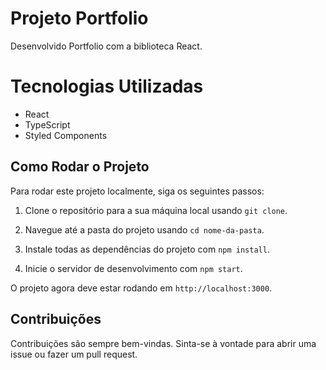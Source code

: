# Projeto Portfolio
Desenvolvido Portfolio com a biblioteca React.

# Tecnologias Utilizadas
- React
- TypeScript
- Styled Components

## Como Rodar o Projeto
Para rodar este projeto localmente, siga os seguintes passos:
1. Clone o repositório para a sua máquina local usando `git clone`.

2. Navegue até a pasta do projeto usando `cd nome-da-pasta`.

3. Instale todas as dependências do projeto com `npm install`.

4. Inicie o servidor de desenvolvimento com `npm start`.

O projeto agora deve estar rodando em `http://localhost:3000`.

## Contribuições

Contribuições são sempre bem-vindas. Sinta-se à vontade para abrir uma issue ou fazer um pull request.
